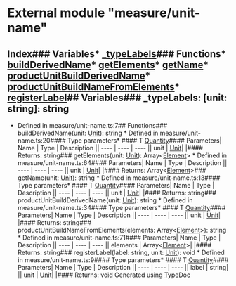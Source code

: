 # External module "measure/unit-name"
## Index### Variables* [_typeLabels](_measure_unit_name_.html#_typelabels)### Functions* [buildDerivedName](_measure_unit_name_.html#buildderivedname)* [getElements](_measure_unit_name_.html#getelements)* [getName](_measure_unit_name_.html#getname)* [productUnitBuildDerivedName](_measure_unit_name_.html#productunitbuildderivedname)* [productUnitBuildNameFromElements](_measure_unit_name_.html#productunitbuildnamefromelements)* [registerLabel](_measure_unit_name_.html#registerlabel)## Variables### _typeLabels: [unit: string]: string
* Defined in measure/unit-name.ts:7## Functions### buildDerivedName<T>(unit: [Unit](../interfaces/_measure_unit_.unit.html)<T>): string  * Defined in measure/unit-name.ts:20#### Type parameters* #### T [Quantity](_measure_quantity_.html#quantity)#### Parameters| Name | Type | Description || ---- | ---- | ---- || unit | [Unit](../interfaces/_measure_unit_.unit.html)<T>|  |#### Returns: string### getElements(unit: [Unit](../interfaces/_measure_unit_.unit.html)<any>): Array<[Element](../interfaces/_measure_unit_.element.html)>  * Defined in measure/unit-name.ts:64#### Parameters| Name | Type | Description || ---- | ---- | ---- || unit | [Unit](../interfaces/_measure_unit_.unit.html)<any>|  |#### Returns: Array<[Element](../interfaces/_measure_unit_.element.html)>### getName<T>(unit: [Unit](../interfaces/_measure_unit_.unit.html)<T>): string  * Defined in measure/unit-name.ts:13#### Type parameters* #### T [Quantity](_measure_quantity_.html#quantity)#### Parameters| Name | Type | Description || ---- | ---- | ---- || unit | [Unit](../interfaces/_measure_unit_.unit.html)<T>|  |#### Returns: string### productUnitBuildDerivedName<T>(unit: [Unit](../interfaces/_measure_unit_.unit.html)<T>): string  * Defined in measure/unit-name.ts:34#### Type parameters* #### T [Quantity](_measure_quantity_.html#quantity)#### Parameters| Name | Type | Description || ---- | ---- | ---- || unit | [Unit](../interfaces/_measure_unit_.unit.html)<T>|  |#### Returns: string### productUnitBuildNameFromElements(elements: Array<[Element](../interfaces/_measure_unit_.element.html)>): string  * Defined in measure/unit-name.ts:71#### Parameters| Name | Type | Description || ---- | ---- | ---- || elements | Array<[Element](../interfaces/_measure_unit_.element.html)>|  |#### Returns: string### registerLabel<T>(label: string, unit: [Unit](../interfaces/_measure_unit_.unit.html)<T>): void  * Defined in measure/unit-name.ts:9#### Type parameters* #### T [Quantity](_measure_quantity_.html#quantity)#### Parameters| Name | Type | Description || ---- | ---- | ---- || label | string|  || unit | [Unit](../interfaces/_measure_unit_.unit.html)<T>|  |#### Returns: void
													Generated using [TypeDoc](http://typedoc.io)